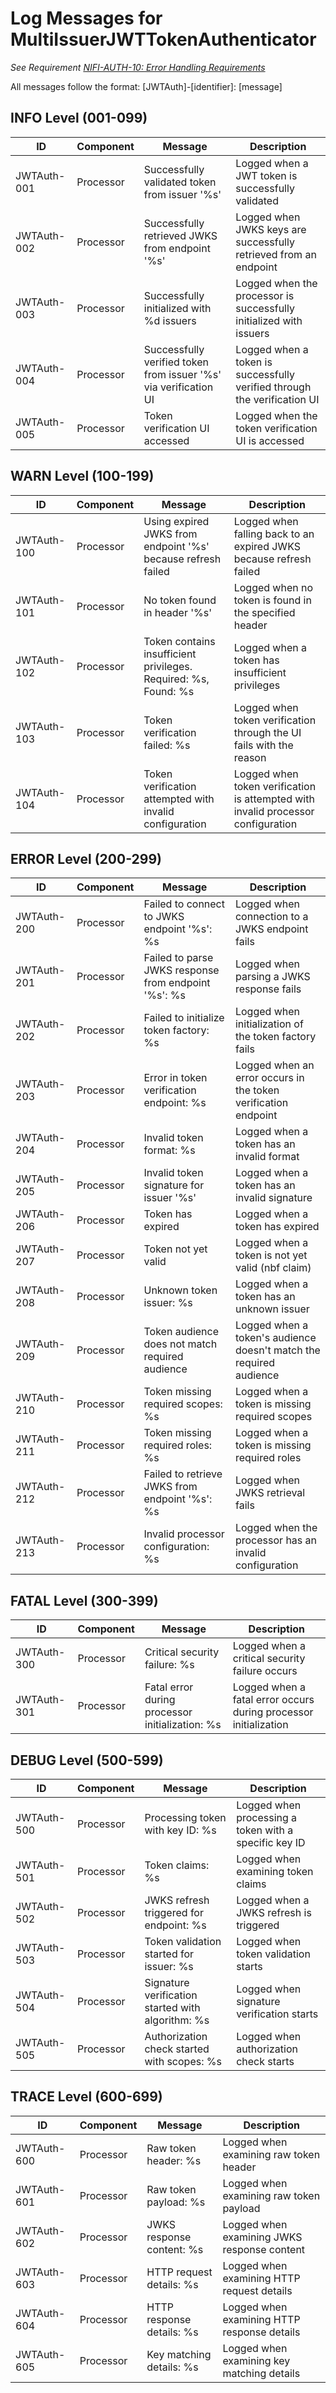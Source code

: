 # Log Messages for MultiIssuerJWTTokenAuthenticator

_See Requirement [NIFI-AUTH-10: Error Handling Requirements](Requirements.adoc#NIFI-AUTH-10)_

All messages follow the format: [JWTAuth]-[identifier]: [message]

## INFO Level (001-099)

| ID | Component | Message | Description |
|----|-----------|---------|-------------|
| JWTAuth-001 | Processor | Successfully validated token from issuer '%s' | Logged when a JWT token is successfully validated |
| JWTAuth-002 | Processor | Successfully retrieved JWKS from endpoint '%s' | Logged when JWKS keys are successfully retrieved from an endpoint |
| JWTAuth-003 | Processor | Successfully initialized with %d issuers | Logged when the processor is successfully initialized with issuers |
| JWTAuth-004 | Processor | Successfully verified token from issuer '%s' via verification UI | Logged when a token is successfully verified through the verification UI |
| JWTAuth-005 | Processor | Token verification UI accessed | Logged when the token verification UI is accessed |

## WARN Level (100-199)

| ID | Component | Message | Description |
|----|-----------|---------|-------------|
| JWTAuth-100 | Processor | Using expired JWKS from endpoint '%s' because refresh failed | Logged when falling back to an expired JWKS because refresh failed |
| JWTAuth-101 | Processor | No token found in header '%s' | Logged when no token is found in the specified header |
| JWTAuth-102 | Processor | Token contains insufficient privileges. Required: %s, Found: %s | Logged when a token has insufficient privileges |
| JWTAuth-103 | Processor | Token verification failed: %s | Logged when token verification through the UI fails with the reason |
| JWTAuth-104 | Processor | Token verification attempted with invalid configuration | Logged when token verification is attempted with invalid processor configuration |

## ERROR Level (200-299)

| ID | Component | Message | Description |
|----|-----------|---------|-------------|
| JWTAuth-200 | Processor | Failed to connect to JWKS endpoint '%s': %s | Logged when connection to a JWKS endpoint fails |
| JWTAuth-201 | Processor | Failed to parse JWKS response from endpoint '%s': %s | Logged when parsing a JWKS response fails |
| JWTAuth-202 | Processor | Failed to initialize token factory: %s | Logged when initialization of the token factory fails |
| JWTAuth-203 | Processor | Error in token verification endpoint: %s | Logged when an error occurs in the token verification endpoint |
| JWTAuth-204 | Processor | Invalid token format: %s | Logged when a token has an invalid format |
| JWTAuth-205 | Processor | Invalid token signature for issuer '%s' | Logged when a token has an invalid signature |
| JWTAuth-206 | Processor | Token has expired | Logged when a token has expired |
| JWTAuth-207 | Processor | Token not yet valid | Logged when a token is not yet valid (nbf claim) |
| JWTAuth-208 | Processor | Unknown token issuer: %s | Logged when a token has an unknown issuer |
| JWTAuth-209 | Processor | Token audience does not match required audience | Logged when a token's audience doesn't match the required audience |
| JWTAuth-210 | Processor | Token missing required scopes: %s | Logged when a token is missing required scopes |
| JWTAuth-211 | Processor | Token missing required roles: %s | Logged when a token is missing required roles |
| JWTAuth-212 | Processor | Failed to retrieve JWKS from endpoint '%s': %s | Logged when JWKS retrieval fails |
| JWTAuth-213 | Processor | Invalid processor configuration: %s | Logged when the processor has an invalid configuration |

## FATAL Level (300-399)

| ID | Component | Message | Description |
|----|-----------|---------|-------------|
| JWTAuth-300 | Processor | Critical security failure: %s | Logged when a critical security failure occurs |
| JWTAuth-301 | Processor | Fatal error during processor initialization: %s | Logged when a fatal error occurs during processor initialization |

## DEBUG Level (500-599)

| ID | Component | Message | Description |
|----|-----------|---------|-------------|
| JWTAuth-500 | Processor | Processing token with key ID: %s | Logged when processing a token with a specific key ID |
| JWTAuth-501 | Processor | Token claims: %s | Logged when examining token claims |
| JWTAuth-502 | Processor | JWKS refresh triggered for endpoint: %s | Logged when a JWKS refresh is triggered |
| JWTAuth-503 | Processor | Token validation started for issuer: %s | Logged when token validation starts |
| JWTAuth-504 | Processor | Signature verification started with algorithm: %s | Logged when signature verification starts |
| JWTAuth-505 | Processor | Authorization check started with scopes: %s | Logged when authorization check starts |

## TRACE Level (600-699)

| ID | Component | Message | Description |
|----|-----------|---------|-------------|
| JWTAuth-600 | Processor | Raw token header: %s | Logged when examining raw token header |
| JWTAuth-601 | Processor | Raw token payload: %s | Logged when examining raw token payload |
| JWTAuth-602 | Processor | JWKS response content: %s | Logged when examining JWKS response content |
| JWTAuth-603 | Processor | HTTP request details: %s | Logged when examining HTTP request details |
| JWTAuth-604 | Processor | HTTP response details: %s | Logged when examining HTTP response details |
| JWTAuth-605 | Processor | Key matching details: %s | Logged when examining key matching details |
